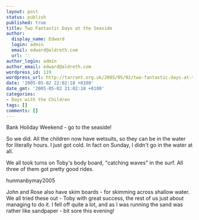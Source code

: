 ```yaml
---
layout: post
status: publish
published: true
title: Two Fantastic Days at the Seaside
author:
  display_name: Edward
  login: admin
  email: edward@aldreth.com
  url: ''
author_login: admin
author_email: edward@aldreth.com
wordpress_id: 119
wordpress_url: http://tarrant.org.uk/2005/05/02/two-fantastic-days-at-the-seaside/
date: '2005-05-02 22:02:18 +0100'
date_gmt: '2005-05-02 21:02:18 +0100'
categories:
- Days with the Children
tags: []
comments: []
---
```

<p>Bank Holiday Weekend - go to the seaside!</p>
<p>So we did.  All the children now have wetsuits, so they can be in the water for literally hours.  I just got cold.  In fact on Sunday, I didn't go in the water at all.</p>
<p>We all took turns on Toby's body board, "catching waves" in the surf. All three of them got pretty good rides.</p>
<p><wpg2>hunmanbymay2005</wpg2></p>
<p>John and Rose also have skim boards - for skimming across shallow water.  We all tried these out - Toby with great success, the rest of us just about managing to do it.  I fell off quite a lot, and as I was running the sand was rather like sandpaper - bit sore this evening!</p>
